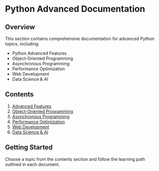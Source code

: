# Python Advanced Documentation

## Overview
This section contains comprehensive documentation for advanced Python topics, including:

- Python Advanced Features
- Object-Oriented Programming
- Asynchronous Programming
- Performance Optimization
- Web Development
- Data Science & AI

## Contents
1. [Advanced Features](./advanced-features.md)
2. [Object-Oriented Programming](./oop.md)
3. [Asynchronous Programming](./async.md)
4. [Performance Optimization](./performance.md)
5. [Web Development](./web-development.md)
6. [Data Science & AI](./data-science.md)

## Getting Started
Choose a topic from the contents section and follow the learning path outlined in each document.